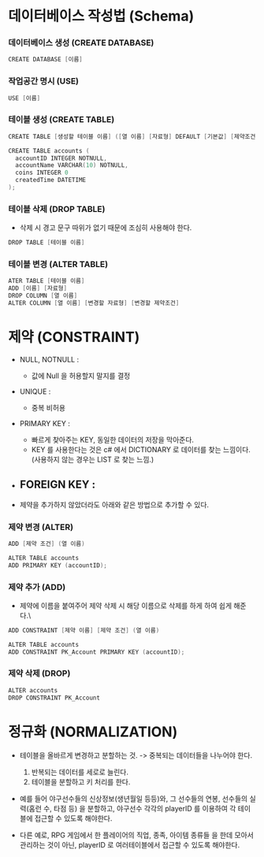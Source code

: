 데이터베이스 작성법 (Schema)
=====
### 데이터베이스 생성 (CREATE DATABASE)
```C
CREATE DATABASE [이름]
```

### 작업공간 명시 (USE)
```C
USE [이름]
```

### 테이블 생성 (CREATE TABLE)
```c
CREATE TABLE [생성할 테이블 이름] ([열 이름] [자료형] DEFAULT [기본값] [제약조건])

CREATE TABLE accounts (
  accountID INTEGER NOTNULL,
  accountName VARCHAR(10) NOTNULL,
  coins INTEGER 0
  createdTime DATETIME
);
```

### 테이블 삭제 (DROP TABLE)
- 삭제 시 경고 문구 따위가 없기 때문에 조심히 사용해야 한다.
```C
DROP TABLE [테이블 이름]
```

### 테이블 변경 (ALTER TABLE)
```c
ATER TABLE [테이블 이름]
ADD [이름] [자료형]
DROP COLUMN [열 이름]
ALTER COLUMN [열 이름] [변경할 자료형] [변경할 제약조건]
```

제약 (CONSTRAINT)
=====
- NULL, NOTNULL :
  - 값에 Null 을 허용할지 말지를 결정
- UNIQUE :
  - 중복 비허용
- PRIMARY KEY :
  - 빠르게 찾아주는 KEY, 동일한 데이터의 저장을 막아준다.
  - KEY 를 사용한다는 것은 c# 에서 DICTIONARY 로 데이터를 찾는 느낌이다. (사용하지 않는 경우는 LIST 로 찾는 느낌.)
- FOREIGN KEY :
  -

- 제약을 추가하지 않았더라도 아래와 같은 방법으로 추가할 수 있다.

### 제약 변경 (ALTER)
```C
ADD [제약 조건] (열 이름)

ALTER TABLE accounts
ADD PRIMARY KEY (accountID);
```

### 제약 추가 (ADD)
- 제약에 이름을 붙여주어 제약 삭제 시 해당 이름으로 삭제를 하게 하여 쉽게 해준다.\
```C
ADD CONSTRAINT [제약 이름] [제약 조건] (열 이름)

ALTER TABLE accounts
ADD CONSTRAINT PK_Account PRIMARY KEY (accountID);
```

### 제약 삭제 (DROP)
```c
ALTER accounts
DROP CONSTRAINT PK_Account
```

정규화 (NORMALIZATION)
=====
- 테이블을 올바르게 변경하고 분할하는 것. -> 중복되는 데이터들을 나누어야 한다.
  1. 반복되는 데이터를 세로로 늘린다.
  2. 테이블을 분할하고 키 처리를 한다.

- 예를 들어 야구선수들의 신상정보(생년월일 등등)와, 그 선수들의 연봉, 선수들의 실력(홈런 수, 타점 등) 을 분할하고, 야구선수 각각의 playerID 를 이용하여 각 테이블에 접근할 수 있도록 해야한다.
- 다른 예로, RPG 게임에서 한 플레이어의 직업, 종족, 아이템 종류들 을 한데 모아서 관리하는 것이 아닌, playerID 로 여러테이블에서 접근할 수 있도록 해야한다.

